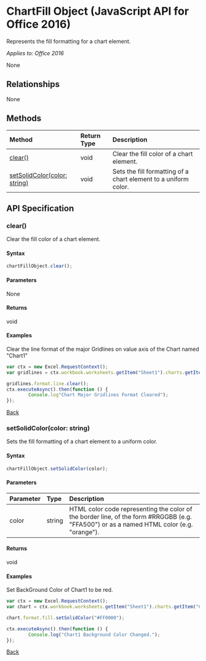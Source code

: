 # ChartFill Object (JavaScript API for Office 2016)

Represents the fill formatting for a chart element.

_Applies to: Office 2016_

None

## Relationships
None


## Methods

| Method		   | Return Type	|Description|
|:---------------|:--------|:----------|
|[clear()](#clear)|void|Clear the fill color of a chart element.|
|[setSolidColor(color: string)](#setsolidcolorcolor-string)|void|Sets the fill formatting of a chart element to a uniform color.|

## API Specification

### clear()
Clear the fill color of a chart element.

#### Syntax
```js
chartFillObject.clear();
```

#### Parameters
None

#### Returns
void

#### Examples

Clear the line format of the major Gridlines on value axis of the Chart named "Chart1"

```js
var ctx = new Excel.RequestContext();
var gridlines = ctx.workbook.worksheets.getItem("Sheet1").charts.getItem("Chart1").axes.valueaxis.majorGridlines;	

gridlines.format.line.clear();
ctx.executeAsync().then(function () {
		Console.log"Chart Major Gridlines Format Cleared");
});
```

[Back](#methods)

### setSolidColor(color: string)
Sets the fill formatting of a chart element to a uniform color.

#### Syntax
```js
chartFillObject.setSolidColor(color);
```

#### Parameters
| Parameter	   | Type	|Description|
|:---------------|:--------|:----------|
|color|string|HTML color code representing the color of the border line, of the form #RRGGBB (e.g. "FFA500") or as a named HTML color (e.g. "orange").|

#### Returns
void

#### Examples

Set BackGround Color of Chart1 to be red.
```js
var ctx = new Excel.RequestContext();
var chart = ctx.workbook.worksheets.getItem("Sheet1").charts.getItem("Chart1");	

chart.format.fill.setSolidColor("#FF0000");

ctx.executeAsync().then(function () {
		Console.log("Chart1 Background Color Changed.");
});
```

[Back](#methods)

